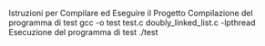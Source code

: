 Istruzioni per Compilare ed Eseguire il Progetto
Compilazione del programma di test
      gcc -o test test.c doubly_linked_list.c -lpthread
Esecuzione del programma di test
      ./test

